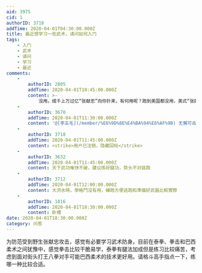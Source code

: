 ```yaml
---
aid: 3975
cid: 1
authorID: 3718
addTime: 2020-04-01T04:30:00.000Z
title: 最近想学习一些武术，请问如何入门
tags:
    - 入门
    - 武术
    - 请问
    - 学习
    - 最近
comments:
    -
        authorID: 2805
        addTime: 2020-04-01T10:45:00.000Z
        content: >-
            没用。成千上万过亿“张献忠”向你扑来，有何用呢？跑到美国都没用，美式“张献忠”更可怕，还持枪扫射…，你最好找个荒野山洞，躲在洞里当诸夏原始人。
    -
        authorID: 3670
        addTime: 2020-04-01T11:30:00.000Z
        content: '@[李五毛](/member/%E6%9D%8E%E4%BA%94%E6%AF%9B) 无懈可击的回答'
    -
        authorID: 3718
        addTime: 2020-04-01T11:45:00.000Z
        content: <strike>用户已注销，隐藏回帖</strike>
    -
        authorID: 3632
        addTime: 2020-04-01T11:45:00.000Z
        content: 天下武功唯快不破，建议练好腿功，势头不对就跑
    -
        authorID: 3712
        addTime: 2020-04-01T12:00:00.000Z
        content: 大洪水時，學格鬥沒有用，練跑方便逃跑和準備好武器比較實際
    -
        authorID: 1816
        addTime: 2020-04-01T18:30:00.000Z
        content: 卧槽
date: 2020-04-01T18:30:00.000Z
category: 问答
---
```


为防范受到野生张献忠攻击，感觉有必要学习武术防身。目前在泰拳、拳击和巴西柔术之间犹豫中，感觉拳击比较干脆易学，泰拳有腿法加成但是练习比较痛苦，考虑到面对街头打王八拳对手可能巴西柔术的技术更好用。请格斗高手指点一下，练哪一种比较合适。
